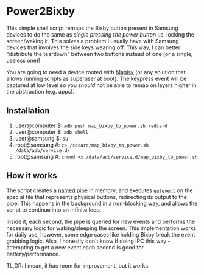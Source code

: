 # Power2Bixby

This simple shell script remaps the Bixby button present in Samsung devices
to do the same as *single pressing the power button* i.e. locking the screen/waking it.
This solves a problem I usually have with Samsung devices that involves the
side keys wearing off. This way, I can better "distribute the teardown" between
two buttons instead of one (or a single, useless one)!

You are going to need a device rooted with [Magisk](https://github.com/topjohnwu/Magisk) (or any solution that
allows running scripts as superuser at boot). The keypress event will be captured at low level so you *should* not
be able to remap on layers higher in the abstraction (e.g. apps).

## Installation
1. user@computer $: `adb push map_bixby_to_power.sh /sdcard`
2. user@computer $: `adb shell`
3. user@samsung $: `su`
4. root@samsung #: `cp /sdcard/map_bixby_to_power.sh /data/adb/service.d/`
5. root@samsung #: `chmod +x /data/adb/service.d/map_bixby_to_power.sh`

## How it works
The script creates a [named pipe](https://en.wikipedia.org/wiki/Named_pipe) in memory, and
executes [`getevent`](https://source.android.com/docs/core/interaction/input/getevent) on the
special file that represents physical buttons, redirecting its output
to the pipe. This happens in the background in a non-blocking way, and allows the script to continue into an infinite loop.

Inside it, each second, the pipe is queried for new events and performs the necessary logic for
waking/sleeping the screen. This implementation works for daily use, however, some edge cases
like holding Bixby break the event grabbing logic. Also, I honestly don't know if doing IPC
this way - attempting to get a new event each second is good for battery/performance.

TL,DR: I mean, it has room for improvement, but it works.
